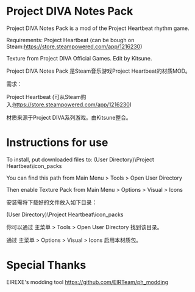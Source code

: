 # Project DIVA Notes Pack 

Project DIVA Notes Pack is a mod of the Project Heartbeat rhythm game.

Requirements:
Project Heartbeat (can be bough on Steam:https://store.steampowered.com/app/1216230)

Texture from Project DIVA Official Games. Edit by Kitsune.




Project DIVA Notes Pack 是Steam音乐游戏Project Heartbeat的材质MOD。

需求：

Project Heartbeat (可从Steam购入:https://store.steampowered.com/app/1216230)

材质来源于Project DIVA系列游戏。由Kitsune整合。



# Instructions for use

To install, put downloaded files to:
(User Directory)\Project Heartbeat\icon_packs

You can find this path from Main Menu > Tools > Open User Directory

Then enable Texture Pack from Main Menu > Options > Visual > Icons



安装需将下载好的文件放入如下目录：

(User Directory)\Project Heartbeat\icon_packs

你可以通过 主菜单 > Tools > Open User Directory 找到该目录。

通过 主菜单 > Options > Visual > Icons 启用本材质包。



# Special Thanks
EIREXE's modding tool
https://github.com/EIRTeam/ph_modding

